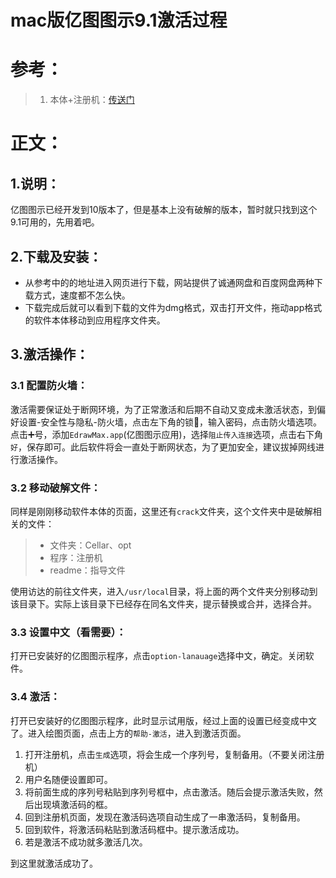 # mac版亿图图示9.1激活过程

# 参考：

> 1. 本体+注册机：[传送门](https://xclient.info/s/edraw-max.html)

# 正文：

## 1.说明：

亿图图示已经开发到10版本了，但是基本上没有破解的版本，暂时就只找到这个9.1可用的，先用着吧。

## 2.下载及安装：

- 从参考中的的地址进入网页进行下载，网站提供了诚通网盘和百度网盘两种下载方式，速度都不怎么快。
- 下载完成后就可以看到下载的文件为dmg格式，双击打开文件，拖动app格式的软件本体移动到应用程序文件夹。

## 3.激活操作：

### 3.1 配置防火墙：

激活需要保证处于断网环境，为了正常激活和后期不自动又变成未激活状态，到偏好设置-安全性与隐私-防火墙，点击左下角的锁🔐，输入密码，点击防火墙选项。点击➕号，添加`EdrawMax.app`(亿图图示应用)，选择`阻止传入连接`选项，点击右下角`好`，保存即可。此后软件将会一直处于断网状态，为了更加安全，建议拔掉网线进行激活操作。

### 3.2 移动破解文件：

同样是刚刚移动软件本体的页面，这里还有`crack`文件夹，这个文件夹中是破解相关的文件：

> - 文件夹：Cellar、opt
> - 程序：注册机
> - readme：指导文件

使用访达的前往文件夹，进入`/usr/local`目录，将上面的两个文件夹分别移动到该目录下。实际上该目录下已经存在同名文件夹，提示替换或合并，选择合并。

### 3.3 设置中文（看需要）：

打开已安装好的亿图图示程序，点击`option-lanauage`选择中文，确定。关闭软件。

### 3.4 激活：

打开已安装好的亿图图示程序，此时显示试用版，经过上面的设置已经变成中文了。进入绘图页面，点击上方的`帮助-激活`，进入到激活页面。

1. 打开注册机，点击`生成`选项，将会生成一个序列号，复制备用。（不要关闭注册机）
2. 用户名随便设置即可。
3. 将前面生成的序列号粘贴到序列号框中，点击激活。随后会提示激活失败，然后出现填激活码的框。
4. 回到注册机页面，发现在激活码选项自动生成了一串激活码，复制备用。
5. 回到软件，将激活码粘贴到激活码框中。提示激活成功。
6. 若是激活不成功就多激活几次。

到这里就激活成功了。
